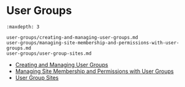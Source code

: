 # User Groups

```{toctree}
:maxdepth: 3

user-groups/creating-and-managing-user-groups.md
user-groups/managing-site-membership-and-permissions-with-user-groups.md
user-groups/user-group-sites.md
```

- [Creating and Managing User Groups](./user-groups/creating-and-managing-user-groups.md)
- [Managing Site Membership and Permissions with User Groups](./user-groups/managing-site-membership-and-permissions-with-user-groups.md)
- [User Group Sites](./user-groups/user-group-sites.md)